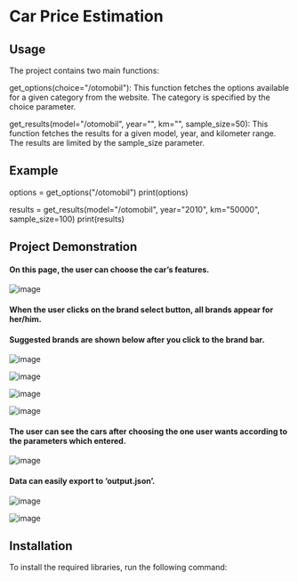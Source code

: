 # Car Price Estimation

## Usage
The project contains two main functions:

get_options(choice="/otomobil"): This function fetches the options available for a given category from the website. The category is specified by the choice parameter.

get_results(model="/otomobil", year="", km="", sample_size=50): This function fetches the results for a given model, year, and kilometer range. The results are limited by the sample_size parameter.


## Example
options = get_options("/otomobil")
print(options)

results = get_results(model="/otomobil", year="2010", km="50000", sample_size=100)
print(results)




## Project Demonstration

#### On this page, the user can choose the car’s features.

![image](https://github.com/aslikayalik/Car-Price-Estimation/assets/96055823/ccf3e265-3d04-4008-832f-7ec5b25d0e19)

#### When the user clicks on the brand select button, all brands appear for her/him. 
#### Suggested brands are shown below after you click to the brand bar.

![image](https://github.com/aslikayalik/Car-Price-Estimation/assets/96055823/60a9db7f-d894-4d26-b9ea-848860e04029)

![image](https://github.com/aslikayalik/Car-Price-Estimation/assets/96055823/726780ed-235e-4657-8758-f4927ae59c08)

![image](https://github.com/aslikayalik/Car-Price-Estimation/assets/96055823/0fc24d9b-0fe5-42d1-a1ce-2cc9ae1deffb)

![image](https://github.com/aslikayalik/Car-Price-Estimation/assets/96055823/8f62a00d-f1f3-48cb-b98f-5c4d71195634)

#### The user can see the cars after choosing the one user wants according to the parameters which entered.

![image](https://github.com/aslikayalik/Car-Price-Estimation/assets/96055823/ae5e9811-4efe-4ff6-b1d8-75ae6e9e2534)

#### Data can easily export to ‘output.json’.

![image](https://github.com/aslikayalik/Car-Price-Estimation/assets/96055823/74848be5-6f63-41a2-ba35-a0502af3abd7)

![image](https://github.com/aslikayalik/Car-Price-Estimation/assets/96055823/965f3982-7b8a-4253-a167-cae46689860d)




## Installation

To install the required libraries, run the following command:

```bash pip install requests beautifulsoup4
